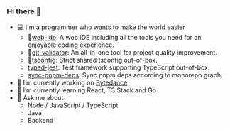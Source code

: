 ### Hi there 👋

- 💻 I'm a programmer who wants to make the world easier
   - 🌟[web-ide](https://github.com/zanminkian/web-ide): A web IDE including all the tools you need for an enjoyable coding experience.
   - 🌟[git-validator](https://github.com/zanminkian/git-validator): An all-in-one tool for project quality improvement.
   - 🌟[tsconfig](https://github.com/zanminkian/tsconfig): Strict shared tsconfig out-of-box.
   - [typed-jest](https://github.com/zanminkian/typed-jest): Test framework supporting TypeScript out-of-box.
   - [sync-pnpm-deps](https://github.com/zanminkian/sync-pnpm-deps): Sync pnpm deps according to monorepo graph.
- 🔭 I’m currently working on [Bytedance](https://github.com/bytedance)
- 🌱 I’m currently learning React, T3 Stack and Go
- 💬 Ask me about
   - Node / JavaScript / TypeScript
   - Java
   - Backend
